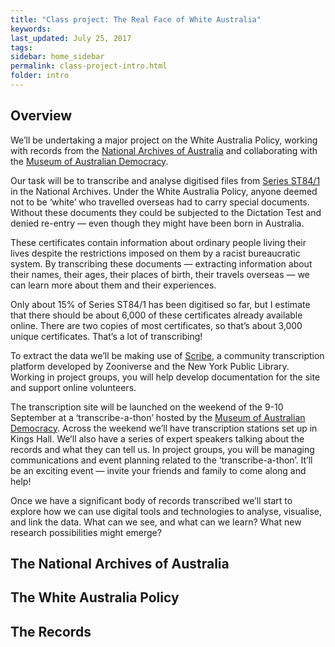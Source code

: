 ```yaml
---
title: "Class project: The Real Face of White Australia"
keywords: 
last_updated: July 25, 2017
tags:
sidebar: home_sidebar
permalink: class-project-intro.html
folder: intro
---
```


## Overview

We’ll be undertaking a major project on the White Australia Policy, working with records from the [National Archives of Australia](http://www.naa.gov.au/) and collaborating with the [Museum of Australian Democracy](https://moadoph.gov.au/).

Our task will be to transcribe and analyse digitised files from [Series ST84/1](http://www.naa.gov.au/cgi-bin/Search?O=S&Number=ST84%2F1) in the National Archives. Under the White Australia Policy, anyone deemed not to be ‘white’ who travelled overseas had to carry special documents. Without these documents they could be subjected to the Dictation Test and denied re-entry — even though they might have been born in Australia.

These certificates contain information about ordinary people living their lives despite the restrictions imposed on them by a racist bureaucratic system. By transcribing these documents — extracting information about their names, their ages, their places of birth, their travels overseas — we can learn more about them and their experiences.

Only about 15% of Series ST84/1 has been digitised so far, but I estimate that there should be about 6,000 of these certificates already available online. There are two copies of most certificates, so that’s about 3,000 unique certificates. That’s a lot of transcribing!

To extract the data we’ll be making use of [Scribe](http://scribeproject.github.io/), a community transcription platform developed by Zooniverse and the New York Public Library. Working in project groups, you will help develop documentation for the site and support online volunteers.

The transcription site will be launched on the weekend of the 9-10 September at a ‘transcribe-a-thon’ hosted by the [Museum of Australian Democracy](https://moadoph.gov.au/). Across the weekend we’ll have transcription stations set up in Kings Hall. We’ll also have a series of expert speakers talking about the records and what they can tell us. In project groups, you will be managing communications and event planning related to the ‘transcribe-a-thon’. It’ll be an exciting event — invite your friends and family to come along and help!

Once we have a significant body of records transcribed we’ll start to explore how we can use digital tools and technologies to analyse, visualise, and link the data. What can we see, and what can we learn? What new research possibilities might emerge?

## The National Archives of Australia

## The White Australia Policy

## The Records